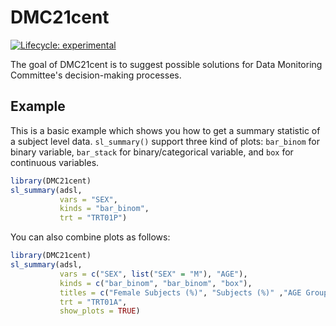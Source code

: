 
# DMC21cent

<!-- badges: start -->
[![Lifecycle: experimental](https://img.shields.io/badge/lifecycle-experimental-orange.svg)](https://www.tidyverse.org/lifecycle/#experimental)
<!-- badges: end -->

The goal of DMC21cent is to suggest possible solutions for Data Monitoring Committee's decision-making processes. 


## Example

This is a basic example which shows you how to get a summary statistic of a subject level data. `sl_summary()` support three kind of plots: `bar_binom` for binary variable, `bar_stack` for binary/categorical variable, and `box` for continuous variables.


``` r
library(DMC21cent)
sl_summary(adsl,
           vars = "SEX",
           kinds = "bar_binom",
           trt = "TRT01P")
```

You can also combine plots as follows:

``` r
library(DMC21cent)
sl_summary(adsl,
           vars = c("SEX", list("SEX" = "M"), "AGE"),
           kinds = c("bar_binom", "bar_binom", "box"),
           titles = c("Female Subjects (%)", "Subjects (%)" ,"AGE Groups"),
           trt = "TRT01A",
           show_plots = TRUE)
```

